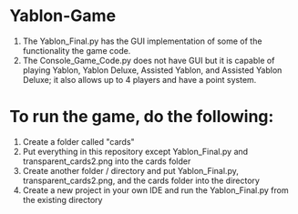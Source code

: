 # Yablon-Game
1. The Yablon_Final.py has the GUI implementation of some of the functionality the game code.
2. The Console_Game_Code.py does not have GUI but it is capable of playing Yablon, Yablon Deluxe, Assisted Yablon, and Assisted Yablon Deluxe; it also allows up to 4 players and have a point system. 
# To run the game, do the following:
1. Create a folder called "cards"
2. Put everything in this repository except Yablon_Final.py and transparent_cards2.png into the cards folder
3. Create another folder / directory and put Yablon_Final.py, transparent_cards2.png, and the cards folder into the directory
4. Create a new project in your own IDE and run the Yablon_Final.py from the existing directory
